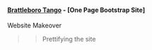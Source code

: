#### [Brattleboro Tango](http://brattleborotango.org/) - [One Page Bootstrap Site]
Website Makeover

>>Prettifying the site
